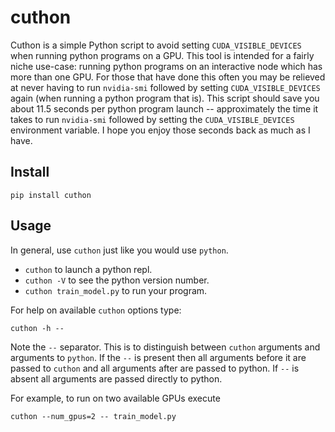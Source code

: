 # cuthon
Cuthon is a simple Python script to avoid setting `CUDA_VISIBLE_DEVICES` when
running python programs on a GPU. This tool is intended for a fairly niche
use-case: running python programs on an interactive node which has more than
one GPU. For those that have done this often you may be relieved at never
having to run `nvidia-smi` followed by setting `CUDA_VISIBLE_DEVICES` again
(when running a python program that is). This script should save you about 11.5 seconds
per python program launch -- approximately the time it takes to run
`nvidia-smi` followed by setting the `CUDA_VISIBLE_DEVICES` environment
variable. I hope you enjoy those seconds back as much as I have.

## Install

```
pip install cuthon
```

## Usage

In general, use `cuthon` just like you would use `python`.
- `cuthon` to launch a python repl.
- `cuthon -V` to see the python version number.
- `cuthon train_model.py` to run your program.

For help on available `cuthon` options type:
```
cuthon -h --
```

Note the `--` separator. This is to distinguish between `cuthon` arguments and
arguments to `python`. If the `--` is present then all arguments before it are
passed to `cuthon` and all arguments after are passed to python. If `--` is
absent all arguments are passed directly to python.

For example, to run on two available GPUs execute

```
cuthon --num_gpus=2 -- train_model.py
```
